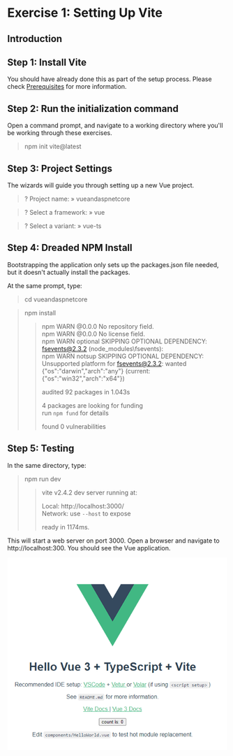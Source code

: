 # Exercise 1: Setting Up Vite

## Introduction

## Step 1: Install Vite
You should have already done this as part of the setup process.  Please check [Prerequisites](../../Prerequisites.md) for more information.

## Step 2: Run the initialization command

Open a command prompt, and navigate to a working directory where you'll be working through these exercises.

> npm init vite@latest

## Step 3: Project Settings

The wizards will guide you through setting up a new Vue project.

> ? Project name: » vueandaspnetcore  

> ? Select a framework: » vue  

> ? Select a variant: » vue-ts

## Step 4: Dreaded NPM Install

Bootstrapping the application only sets up the packages.json file needed, but it doesn't actually install the packages. 

At the same prompt, type:

> cd vueandaspnetcore  

> npm install  
> >npm WARN @0.0.0 No repository field.  
> >npm WARN @0.0.0 No license field.  
> >npm WARN optional SKIPPING OPTIONAL DEPENDENCY: fsevents@2.3.2 (node_modules\fsevents):  
> >npm WARN notsup SKIPPING OPTIONAL DEPENDENCY: Unsupported platform for fsevents@2.3.2: wanted {"os":"darwin","arch":"any"} (current: {"os":"win32","arch":"x64"})  
> >  
> > audited 92 packages in 1.043s  
> >  
> > 4 packages are looking for funding  
> >  run `npm fund` for details  
> >  
> > found 0 vulnerabilities  

## Step 5: Testing

In the same directory, type:

> npm run dev
> >   vite v2.4.2 dev server running at:  
> >  
> > Local: http://localhost:3000/  
> > Network: use `--host` to expose  
> >  
> > ready in 1174ms.  

This will start a web server on port 3000.  Open a browser and navigate to http://localhost:300.  You should see the Vue application.

![](ViteSuccess.png)
